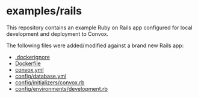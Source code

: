 # examples/rails

This repository contains an example Ruby on Rails app configured for local development and deployment to Convox.

The following files were added/modified against a brand new Rails app:

* [.dockerignore](.dockerignore)
* [Dockerfile](Dockerfile)
* [convox.yml](convox.yml)
* [config/database.yml](config/database.yml)
* [config/initializers/convox.rb](config/initializers/convox.rb)
* [config/environments/development.rb](config/environments/development.rb)

